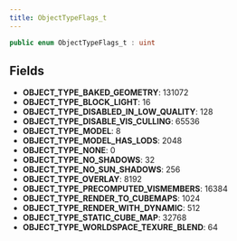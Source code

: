 ```yaml
---
title: ObjectTypeFlags_t
---
```


```csharp
public enum ObjectTypeFlags_t : uint
```

## Fields

- **OBJECT_TYPE_BAKED_GEOMETRY**: 131072
- **OBJECT_TYPE_BLOCK_LIGHT**: 16
- **OBJECT_TYPE_DISABLED_IN_LOW_QUALITY**: 128
- **OBJECT_TYPE_DISABLE_VIS_CULLING**: 65536
- **OBJECT_TYPE_MODEL**: 8
- **OBJECT_TYPE_MODEL_HAS_LODS**: 2048
- **OBJECT_TYPE_NONE**: 0
- **OBJECT_TYPE_NO_SHADOWS**: 32
- **OBJECT_TYPE_NO_SUN_SHADOWS**: 256
- **OBJECT_TYPE_OVERLAY**: 8192
- **OBJECT_TYPE_PRECOMPUTED_VISMEMBERS**: 16384
- **OBJECT_TYPE_RENDER_TO_CUBEMAPS**: 1024
- **OBJECT_TYPE_RENDER_WITH_DYNAMIC**: 512
- **OBJECT_TYPE_STATIC_CUBE_MAP**: 32768
- **OBJECT_TYPE_WORLDSPACE_TEXURE_BLEND**: 64

